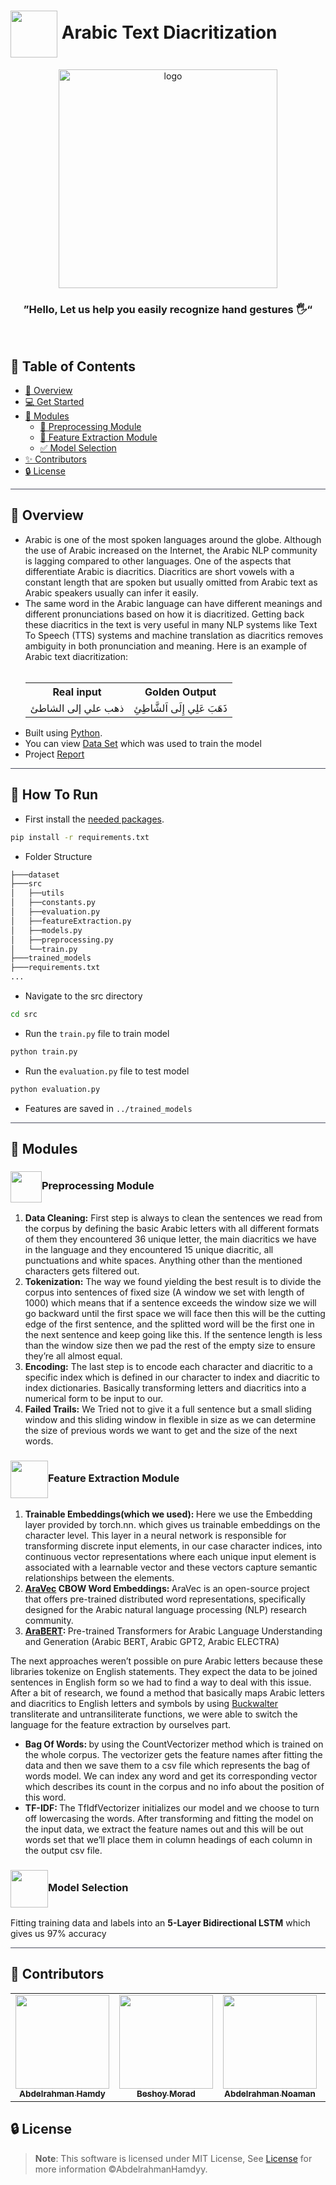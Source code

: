 <div align= >

#  <img align="center" height="75px"  src="https://media2.giphy.com/media/v1.Y2lkPTc5MGI3NjExOTJ6YXI3M2l4OW8xMTd1NmJlM2E2cXl6Mmczdnc5cnE0YnI4OWNyaSZlcD12MV9pbnRlcm5hbF9naWZfYnlfaWQmY3Q9cw/iJJNCuhOVeDXxoKiAU/giphy.gif"> Arabic Text Diacritization


</div>
<div align="center">
   <img align="center" height="350px"  src="https://cdn.dribbble.com/users/1092177/screenshots/2649569/dribbble.gif" alt="logo">
   <br>

   ### ”Hello, Let us help you easily recognize hand gestures 🖐️“
</div>

<p align="center"> 
    <br> 
</p>

## 📝 Table of Contents

- <a href ="#about"> 📙 Overview</a>
- <a href ="#started"> 💻 Get Started</a>
- <a href ="#modules">🤖  Modules</a>
    - <a href="#preprocessing">🔁 Preprocessing Module</a>
    - <a href="#feature">💪 Feature Extraction Module</a>
    - <a href="#selection">✅ Model Selection</a>
- <a href ="#contributors"> ✨ Contributors</a>
- <a href ="#license"> 🔒 License</a>
<hr style="background-color: #4b4c60"></hr>

<a id = "about"></a>

## 📙 Overview

<ul>
<li> Arabic is one of the most spoken languages around the globe. Although the use of
Arabic increased on the Internet, the Arabic NLP community is lagging compared to
other languages. One of the aspects that differentiate Arabic is diacritics. Diacritics are
short vowels with a constant length that are spoken but usually omitted from Arabic text
as Arabic speakers usually can infer it easily. </li>
<li> The same word in the Arabic language
can have different meanings and different pronunciations based on how it is diacritized.
Getting back these diacritics in the text is very useful in many NLP systems like Text To
Speech (TTS) systems and machine translation as diacritics removes ambiguity in both
pronunciation and meaning. Here is an example of Arabic text diacritization:</li>
<br>
<table>
<tr>
<th>Real input</th>
<th>Golden Output</th>
</tr>
<tr>
<td>
ذهب علي إلى الشاطئ
</td>
<td>
ذَهَبَ عَلِي إِلَى اَلشَّاطِئِ
</td>
</tr>

</table>

<li> Built using <a href="https://docs.python.org/3/">Python</a>.</li>
<li>You can view
<a href="https://github.com/AbdelrahmanHamdyy/Arabic-Text-Diacritization/tree/main/dataset">Data Set</a> which was used to train the model</li>
<li>Project <a href="https://github.com/AbdelrahmanHamdyy/Arabic-Text-Diacritization/tree/main/Report.pdf"> Report</a></li>
</ul>
<hr style="background-color: #4b4c60"></hr>
<a id = "Started"></a>

## 🚀 How To Run

- First install the  <a href="https://github.com/AbdelrahmanHamdyy/Hand-Gesture-Recognition/blob/main/requirements.txt">needed packages</a>.</li> 

```sh
pip install -r requirements.txt
```

- Folder Structure

```sh
├───dataset
├───src
│   ├──utils
│   ├──constants.py
│   ├──evaluation.py
│   ├──featureExtraction.py
│   ├──models.py
│   ├──preprocessing.py
│   └──train.py
├───trained_models
├───requirements.txt
...
```

- Navigate to the src directory

```sh
cd src
```

- Run the `train.py` file to train model

```sh
python train.py
```

- Run the `evaluation.py` file to test model

```sh
python evaluation.py
```

- Features are saved in `../trained_models`


<hr style="background-color: #4b4c60"></hr>
<a id = "Modules"></a>

## 🤖 Modules
<a id = "Preprocessing"></a>

### <img align= center width=50px src="https://media3.giphy.com/media/v1.Y2lkPTc5MGI3NjExbzVheHZucHh0YnVlMHdyNHFjMTJ3NnAxNnlyYW0wNW40Ynh0a2UycCZlcD12MV9pbnRlcm5hbF9naWZfYnlfaWQmY3Q9cw/l0u897CIX2Z5Qpnxcr/giphy.gif">Preprocessing Module
<ol>
<li> <strong>Data Cleaning:</strong> First step is always to clean the sentences we read from the 
corpus by defining the basic Arabic letters with all different formats of them 
they encountered 36 unique letter, the main diacritics we have in the language 
and they encountered 15 unique diacritic, all punctuations and white spaces. 
Anything other than the mentioned characters gets filtered out.</li>
<li><strong>Tokenization:</strong> The way we found yielding the best result is to divide the corpus 
into sentences of fixed size (A window we set with length of 1000) which means 
that if a sentence exceeds the window size we will go backward until the first 
space we will face then this will be the cutting edge of the first sentence, and 
the splitted word will be the first one in the next sentence and keep going like 
this. If the sentence length is less than the window size then we pad the rest of 
the empty size to ensure they’re all almost equal.</li>
<li><strong>Encoding:</strong> The last step is to encode each character and diacritic to a specific index which 
is defined in our character to index and diacritic to index dictionaries. Basically 
transforming letters and diacritics into a numerical form to be input to our.</li>
<li><strong>Failed Trails:</strong> We Tried not to give it a full sentence but a small sliding window 
and this sliding window in flexible in size as we can determine the size of 
previous words we want to get and the size of the next words.</li>
</ol>
<a id = "Feature"></a>

### <img align= center height=60px src="https://media0.giphy.com/media/fw9KH5k7W2BVb78Wkq/200w.webp?cid=ecf05e472gayvziprwm50vr429mjzkk6lic31u4tegu821k7&ep=v1_stickers_search&rid=200w.webp&ct=s">Feature Extraction Module


<ol>
<li><strong>Trainable Embeddings(which we used): </strong> Here we use the Embedding layer provided by torch.nn. which gives us trainable embeddings on the character level. This layer in a neural network is responsible for transforming discrete 
input elements, in our case character indices, into continuous vector 
representations where each unique input element is associated with a 
learnable vector and these vectors capture semantic relationships 
between the elements. </li>
<li><strong> <a href="https://github.com/bakrianoo/aravec">AraVec</a> CBOW Word Embeddings: </strong> AraVec is an open-source project that offers pre-trained distributed word 
representations, specifically designed for the Arabic natural language 
processing (NLP) research community. </li>
<li><strong> <a href="https://github.com/aub-mind/arabert">AraBERT</a>: </strong> Pre-trained Transformers for Arabic Language Understanding and Generation (Arabic BERT, Arabic GPT2, Arabic ELECTRA)</li>
</ol>
The next approaches weren’t possible on pure Arabic letters because these 
libraries tokenize on English statements. They expect the data to be joined 
sentences in English form so we had to find a way to deal with this issue. After a 
bit of research, we found a method that basically maps Arabic letters and 
diacritics to English letters and symbols by using <a href="https://en.wikipedia.org/wiki/Buckwalter_transliteration">Buckwalter</a> transliterate and 
untransiliterate functions, we were able to switch the language for the feature 
extraction by ourselves part.
<ul>
<li><strong>Bag Of Words: </strong> by using the CountVectorizer method which is trained on the 
whole corpus. The vectorizer gets the feature names after fitting the data and 
then we save them to a csv file which represents the bag of words model. We 
can index any word and get its corresponding vector which describes its count in 
the corpus and no info about the position of this word.</li>
<li><strong>TF-IDF: </strong> The TfIdfVectorizer initializes our model and we choose to turn off 
lowercasing the words. After transforming and fitting the model on the 
input data, we extract the feature names out and this will be out words 
set that we’ll place them in column headings of each column in the 
output csv file.</li>
</ul>

<a id = "Selection"></a>

### <img align= center height=60px src="https://media0.giphy.com/media/YqJxBFX7cOPQSFO6gv/200w.webp?cid=ecf05e47q2pctv46mon3iqculvvgg8k8bruy7d5or1kf1jh8&ep=v1_stickers_search&rid=200w.webp&ct=s">Model Selection

Fitting training data and labels into an <strong>5-Layer Bidirectional LSTM</strong> which gives us 97% accuracy



<hr style="background-color: #4b4c60"></hr>

<a id ="Contributors"></a>

## 👑 Contributors 

<table align="center" >
  <tr>
    <td align="center"><a href="https://github.com/AbdelrahmanHamdyy"><img src="https://avatars.githubusercontent.com/u/67989900?v=4" width="150;" alt=""/><br /><sub><b>Abdelrahman Hamdy</b></sub></a><br /></td>
      <td align="center"><a href="https://github.com/BeshoyMorad" ><img src="https://avatars.githubusercontent.com/u/82404564?v=4" width="150;" alt=""/><br /><sub><b>Beshoy Morad</b></sub></a><br />
    </td>
       <td align="center"><a href="https://github.com/AbdelrahmanNoaman"><img src="https://avatars.githubusercontent.com/u/76150639?v=4" width="150;" alt=""/><br /><sub><b>Abdelrahman Noaman</b></sub></a><br /></td>
     <td align="center"><a href="https://github.com/EslamAsHhraf"><img src="https://avatars.githubusercontent.com/u/71986226?v=4" width="150;" alt=""/><br /><sub><b>Eslam Ashraf</b></sub></a><br /></td>
  </tr>
</table>



<a id ="License"></a>

## 🔒 License

> **Note**: This software is licensed under MIT License, See [License](https://github.com/AbdelrahmanHamdyy/Arabic-Text-Diacritization/blob/main/LICENSE) for more information ©AbdelrahmanHamdyy.
